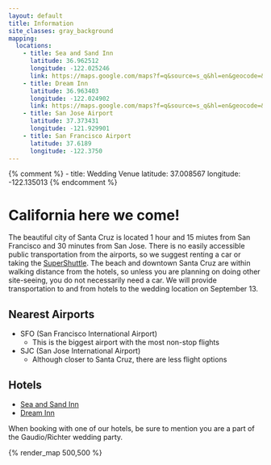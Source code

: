 ```yaml
---
layout: default
title: Information
site_classes: gray_background
mapping:
  locations:
    - title: Sea and Sand Inn
      latitude: 36.962512
      longitude: -122.025246
      link: https://maps.google.com/maps?f=q&source=s_q&hl=en&geocode=&q=Sea+and+Sand+Inn,+West+Cliff+Drive,+Santa+Cruz,+CA&aq=0&oq=sea&sll=36.962512,-122.025246&sspn=0.099443,0.198097&vpsrc=0&t=h&ie=UTF8&hq=Sea+and+Sand+Inn,+West+Cliff+Drive,+Santa+Cruz,+CA&ll=36.962169,-122.025533&spn=0.024861,0.049524&z=15&iwloc=A&cid=11767563974410813267
    - title: Dream Inn
      latitude: 36.963403
      longitude: -122.024902
      link: https://maps.google.com/maps?f=q&source=s_q&hl=en&geocode=&q=Dream+Inn,+West+Cliff+Drive,+Santa+Cruz,+CA&aq=&sll=36.962169,-122.025533&sspn=0.024861,0.049524&vpsrc=0&t=h&ie=UTF8&hq=Dream+Inn,&hnear=W+Cliff+Dr,+Santa+Cruz,+California+95060&ll=36.963643,-122.025275&spn=0.02486,0.049524&z=15&iwloc=A&cid=4076966699112695307
    - title: San Jose Airport
      latitude: 37.373431
      longitude: -121.929901
    - title: San Francisco Airport
      latitude: 37.6189
      longitude: -122.3750
---
```

{% comment %}
    - title: Wedding Venue
      latitude: 37.008567
      longitude: -122.135013
{% endcomment %}


California here we come!
=====


The beautiful city of Santa Cruz is located 1 hour and 15 miutes from San Francisco and 30 minutes from San Jose.  There is no easily accessible public transportation from the airports, so we suggest renting a car or taking the <a href="http://www.supershuttle.com/Locations/SFOAirportShuttleSanFrancisco.aspx" target="_blank">SuperShuttle</a>. The beach and downtown Santa Cruz are within walking distance from the hotels, so unless you are planning on doing other site-seeing, you do not necessarily need a car. We will provide transportation to and from hotels to the wedding location on September 13.


Nearest Airports
-----
- SFO (San Francisco International Airport)
    - This is the biggest airport with the most non-stop flights
- SJC (San Jose International Airport)
    - Although closer to Santa Cruz, there are less flight options

Hotels
-----
- <a href="http://www.santacruzmotels.com/sea_and_sand.html" target="_blank">Sea and Sand Inn</a>
- <a href="http://www.jdvhotels.com/hotels/california/central-coast-hotels/santa-cruz-dream-inn" target="_blank">Dream Inn</a>

When booking with one of our hotels, be sure to mention you are a part of the Gaudio/Richter wedding party.

{% render_map 500,500 %}
